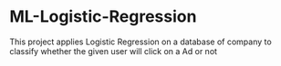 # ML-Logistic-Regression
This project applies Logistic Regression on a database of company to classify whether the given user will click on a Ad or not

